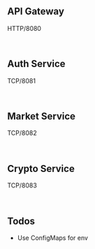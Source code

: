 ## API Gateway
HTTP/8080

<br>

## Auth Service
TCP/8081

<br>

## Market Service
TCP/8082

<br>

## Crypto Service
TCP/8083

<br>

## Todos
- Use ConfigMaps for env